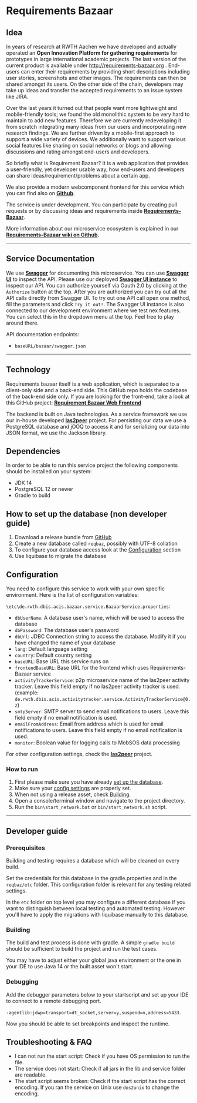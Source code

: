 # Requirements Bazaar

## Idea

In years of research at RWTH Aachen we have developed and actually operated an **Open Innovation Platform for gathering requirements** for prototypes in large international academic projects. The last version of the current product is available under http://requirements-bazaar.org . End-users can enter their requirements by providing short descriptions including user stories, screenshots and other images. The requirements can then be shared amongst its users. On the other side of the chain, developers may take up ideas and transfer the accepted requirements to an issue system like JIRA.

Over the last years it turned out that people want more lightweight and mobile-friendly tools; we found the old monolithic system to be very hard to maintain to add new features. Therefore we are currently redeveloping it from scratch integrating many ideas from our users and incorporating new research findings. We are further driven by a mobile-first approach to support a wide variety of devices. We additionally want to support various social features like sharing on social networks or blogs and allowing discussions and rating amongst end-users and developers.

So briefly what is Requirement Bazaar? It is a web application that provides a user-friendly, yet developer usable way, how end-users and developers can share ideas/requirement/problems about a certain app.

We also provide a modern webcomponent frontend for this service which you can find also on **[<i class="icon-link "></i>Github](https://github.com/rwth-acis/RequirementsBazaar-WebFrontend)**.

The service is under development. You can participate by creating pull requests or by discussing ideas and requirements inside **[<i class="icon-link "></i>Requirements-Bazaar](https://requirements-bazaar.org/projects/2/categories/143)**.

More information about our microservice ecosystem is explained in our  **[<i class="icon-link "></i>Requirements-Bazaar wiki on Github](https://github.com/rwth-acis/RequirementsBazaar/wiki)**.

---

## Service Documentation

We use **[<i class="icon-link "></i>Swagger](http://swagger.io/specification/)** for documenting this microservice. You can use **[<i class="icon-link "></i>Swagger UI](http://swagger.io/swagger-ui/)** to inspect the API.
Please use our deployed **[<i class="icon-link "></i>Swagger UI instance](https://requirements-bazaar.org/docs)** to inspect our API. You can authorize yourself via Oauth 2.0 by clicking at the `Authorize` button at the top. After you are authorized you can try out all the API calls directly from Swagger UI.
To try out one API call open one method, fill the parameters and click `Try it out!`. The Swagger UI instance is also connected to our development environment where we test nex features. You can select this in the dropdown menu at the top. Feel free to play around there.

API documentation endpoints:

 - `baseURL/bazaar/swagger.json`

---

## Technology

Requirements bazaar itself is a web application, which is separated to a client-only side and a back-end side. This GitHub repo holds the codebase of the back-end side only. If you are looking for the front-end, take a look at this GitHub project: **[<i class="icon-link "></i>Requirement Bazaar Web Frontend](https://github.com/rwth-acis/RequirementsBazaar-WebFrontend)**

The backend is built on Java technologies. As a service framework we use our in-house developed **[<i class="icon-link "></i>las2peer](https://github.com/rwth-acis/LAS2peer)** project. For persisting our data we use a PostgreSQL database and jOOQ to access it and for serializing our data into JSON format, we use the Jackson library.

## Dependencies

In order to be able to run this service project the following components should be installed on your system:

 - JDK 14
 - PostgreSQL 12 or newer
 - Gradle to build

## How to set up the database (non developer guide)

 1. Download a release bundle from [GitHub](https://github.com/rwth-acis/RequirementsBazaar/releases)
 2. Create a new database called `reqbaz`, possibly with UTF-8 collation
 3. To configure your database access look at the [Configuration](#configuration) section
 4. Use liquibase to migrate the database

## Configuration

You need to configure this service to work with your own specific environment. Here is the list of configuration variables:

`\etc\de.rwth.dbis.acis.bazaar.service.BazaarService.properties`:
 - `dbUserName`:	    A database user's name, which will be used to access the database
 - `dbPassword`:	    The database user's password
 - `dbUrl`:			    JDBC Connection string to access the database. Modify it if you have changed the name of your database
 - `lang`:              Default language setting
 - `country`:           Default country setting
 - `baseURL`:           Base URL this service runs on
 - `frontendBaseURL`:    Base URL for the frontend which uses Requirements-Bazaar service
 - `activityTrackerService`: p2p microservice name of the las2peer activity tracker. Leave this field empty if no las2peer activity tracker is used. (example: `de.rwth.dbis.acis.activitytracker.service.ActivityTrackerService@0.2`)
 - `smtpServer`:         SMTP server to send email notifications to users. Leave this field empty if no email notification is used.
 - `emailFromAddress`:   Email from address which is used for email notifications to users. Leave this field empty if no email notification is used.
 - `monitor`:            Boolean value for logging calls to MobSOS data processing

For other configuration settings, check the **[<i class="icon-link "></i>las2peer](https://github.com/rwth-acis/LAS2peer)** project.

### How to run
 1. First please make sure you have already [set up the database](#how-to-set-up-the-database).
 2. Make sure your [config settings](#configuration) are properly set.
 3. When not using a release asset, check [Building](#building).
 4. Open a console/terminal window and navigate to the project directory.
 5. Run the `bin\start_network.bat` or `bin/start_network.sh` script.

---

## Developer guide

### Prerequisites

Building and testing requires a database which will be cleaned on every build.

Set the credentials for this database in the gradle.properties and in the `reqbaz/etc` folder.
This configuration folder is relevant for any testing related settings.

In the `etc` folder on top level you may configure a different database if you want to distinguish between local testing and automated testing.
However you'll have to apply the migrations with liquibase manually to this database.

### Building

The build and test process is done with gradle. A simple `gradle build` should be sufficient to build the project and run the test cases.

You may have to adjust either your global java environment or the one in your IDE to use Java 14 or the built asset won't start.

### Debugging

Add the debugger parameters below to your startscript and set up your IDE to connect to a remote debugging port.

`-agentlib:jdwp=transport=dt_socket,server=y,suspend=n,address=5433`.

Now you should be able to set breakpoints and inspect the runtime.

## Troubleshooting & FAQ

 - I can not run the start script: Check if you have OS permission to run the file.
 - The service does not start: Check if all jars in the lib and service folder are readable.
 - The start script seems broken: Check if the start script has the correct encoding. If you ran the service on Unix use `dos2unix` to change the encoding.
